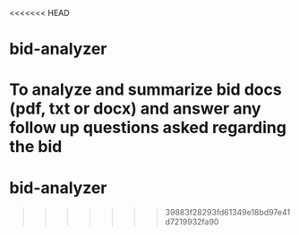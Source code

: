 <<<<<<< HEAD
# bid-analyzer
To analyze and summarize bid docs (pdf, txt or docx) and answer any follow up questions asked regarding the bid
=======
# bid-analyzer
>>>>>>> 39883f28293fd61349e18bd97e41d7219932fa90
